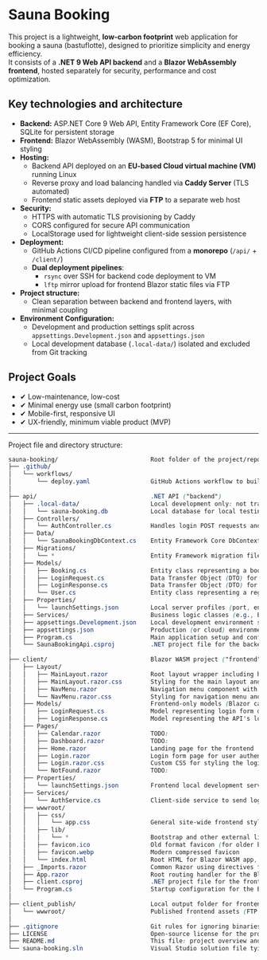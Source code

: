# Sauna Booking

This project is a lightweight, **low-carbon footprint** web application for booking a sauna (bastuflotte), designed to prioritize simplicity and energy efficiency.  
It consists of a **.NET 9 Web API backend** and a **Blazor WebAssembly frontend**, hosted separately for security, performance and cost optimization.

## Key technologies and architecture
- **Backend:** ASP.NET Core 9 Web API, Entity Framework Core (EF Core), SQLite for persistent storage
- **Frontend:** Blazor WebAssembly (WASM), Bootstrap 5 for minimal UI styling
- **Hosting:** 
  - Backend API deployed on an **EU-based Cloud virtual machine (VM)** running Linux
  - Reverse proxy and load balancing handled via **Caddy Server** (TLS automated)
  - Frontend static assets deployed via **FTP** to a separate web host
- **Security:** 
  - HTTPS with automatic TLS provisioning by Caddy
  - CORS configured for secure API communication
  - LocalStorage used for lightweight client-side session persistence
- **Deployment:** 
  - GitHub Actions CI/CD pipeline configured from a **monorepo** (`/api/` + `/client/`)
  - **Dual deployment pipelines**:  
    - `rsync` over SSH for backend code deployment to VM  
    - `lftp` mirror upload for frontend Blazor static files via FTP
- **Project structure:** 
  - Clean separation between backend and frontend layers, with minimal coupling
- **Environment Configuration:** 
  - Development and production settings split across `appsettings.Development.json` and `appsettings.json`
  - Local development database (`.local-data/`) isolated and excluded from Git tracking

## Project Goals
- ✔ Low-maintenance, low-cost
- ✔ Minimal energy use (small carbon footprint)
- ✔ Mobile-first, responsive UI
- ✔ UX-friendly, minimum viable product (MVP)

---
  
Project file and directory structure:  
  
```css
sauna-booking/                          Root folder of the project/repository (monorepo)
├── .github/
│   └── workflows/
│       └── deploy.yaml                 GitHub Actions workflow to build and deploy backend (Cloud) and frontend (FTP)
│
├── api/                                .NET API ("backend")
│   ├── .local-data/                    Local development only: not tracked by Git
│   │   └── sauna-booking.db            Local database for local testing (excluded from production)
│   ├── Controllers/
│   │   └── AuthController.cs           Handles login POST requests and returns login results
│   ├── Data/
│   │   └── SaunaBookingDbContext.cs    Entity Framework Core DbContext managing Bookings and Users tables
│   ├── Migrations/
│   │   └── *                           Entity Framework migration files (autogenerated)
│   ├── Models/
│   │   ├── Booking.cs                  Entity class representing a booking record in the database
│   │   ├── LoginRequest.cs             Data Transfer Object (DTO) for incoming login requests
│   │   ├── LoginResponse.cs            Data Transfer Object (DTO) for responses to login attempts
│   │   └── User.cs                     Entity class representing a registered user (admin, staff, customer)
│   ├── Properties/
│   │   └── launchSettings.json         Local server profiles (port, environment, SSL settings, etc.)
│   ├── Services/                       Business logic classes (e.g., BookingService, ValidationService)
│   ├── appsettings.Development.json    Local development environment settings (local DB config, logging level)
│   ├── appsettings.json                Production (or cloud) environment settings
│   ├── Program.cs                      Main application setup and configuration
│   └── SaunaBookingApi.csproj          .NET project file for the backend
│
├── client/                             Blazor WASM project ("frontend")
│   ├── Layout/
│   │   ├── MainLayout.razor            Root layout wrapper including header/footer/navigation
│   │   ├── MainLayout.razor.css        Styling for the main layout and theme switching
│   │   ├── NavMenu.razor               Navigation menu component with smart login/logout logic
│   │   └── NavMenu.razor.css           Styling for navigation menu and active page highlights
│   ├── Models/                         Frontend-only models (Blazor cannot reference backend Models)
│   │   ├── LoginRequest.cs             Model representing login form data (username + password)
│   │   ├── LoginResponse.cs            Model representing the API's login response (success, role, message)
│   ├── Pages/
│   │   ├── Calendar.razor              TODO:
│   │   ├── Dashboard.razor             TODO:
│   │   ├── Home.razor                  Landing page for the frontend
│   │   ├── Login.razor                 Login form page for user authentication
│   │   ├── Login.razor.css             Custom CSS for styling the login form
│   │   └── NotFound.razor              TODO:
│   ├── Properties/
│   │   └── launchSettings.json         Frontend local development server profiles
│   ├── Services/
│   │   └── AuthService.cs              Client-side service to send login requests and receive responses
│   ├── wwwroot/
│   │   ├── css/
│   │   │   └── app.css                 General site-wide frontend styles
│   │   ├── lib/
│   │   │   └── *                       Bootstrap and other external libraries (optional)
│   │   ├── favicon.ico                 Old format favicon (for older browser compatibility)
│   │   ├── favicon.webp                Modern compressed favicon
│   │   └── index.html                  Root HTML for Blazor WASM app, sets up the base URL and loads Blazor
│   ├── _Imports.razor                  Common Razor using directives for all frontend components
│   ├── App.razor                       Root routing handler for the Blazor app
│   ├── client.csproj                   .NET project file for the frontend
│   └── Program.cs                      Startup configuration for the Blazor frontend
│
├── client_publish/                     Local output folder for frontend publishing (not tracked by Git)
│   └── wwwroot/                        Published frontend assets (FTP uploaded to Loopia)
│
├── .gitignore                          Git rules for ignoring binaries, temp files, secrets, etc.
├── LICENSE                             Open-source license for the project
├── README.md                           This file: project overview and file structure
└── sauna-booking.sln                   Visual Studio solution file tying together api/ and client/
```